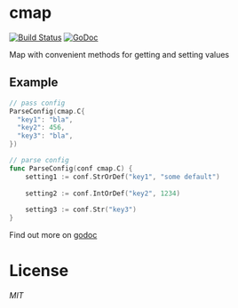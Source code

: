 # cmap
[![Build Status](https://travis-ci.org/ivpusic/cmap.svg?branch=master)](https://travis-ci.org/ivpusic/cmap)
[![GoDoc](https://godoc.org/github.com/ivpusic/cmap?status.svg)](https://godoc.org/github.com/ivpusic/cmap)

Map with convenient methods for getting and setting values

## Example

```Go
// pass config
ParseConfig(cmap.C{
  "key1": "bla",
  "key2": 456,
  "key3": "bla",
})

// parse config
func ParseConfig(conf cmap.C) {
	setting1 := conf.StrOrDef("key1", "some default")
	
	setting2 := conf.IntOrDef("key2", 1234)
	
	setting3 := conf.Str("key3")
}
```

Find out more on [godoc](https://godoc.org/github.com/ivpusic/cmap)

# License
*MIT*
